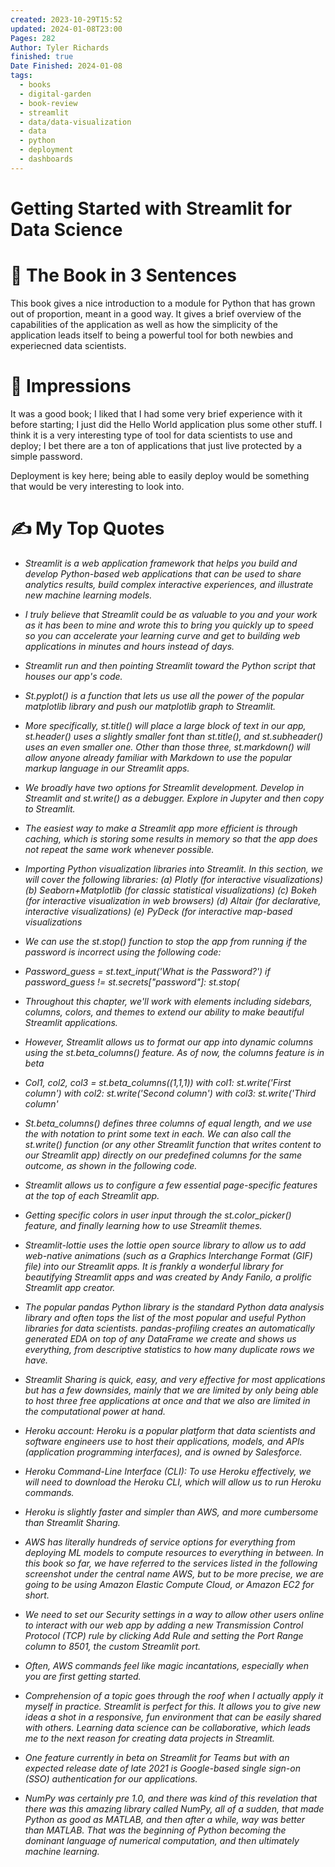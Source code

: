 ```yaml
---
created: 2023-10-29T15:52
updated: 2024-01-08T23:00
Pages: 282
Author: Tyler Richards
finished: true
Date Finished: 2024-01-08
tags:
  - books
  - digital-garden
  - book-review
  - streamlit
  - data/data-visualization
  - data
  - python
  - deployment
  - dashboards
---
```

# Getting Started with Streamlit for Data Science
# 🚀 The Book in 3 Sentences
This book gives a nice introduction to a module for Python that has grown out of proportion, meant in a good way. It gives a brief overview of the capabilities of the application as well as how the simplicity of the application leads itself to being a powerful tool for both newbies and experiecned data scientists. 

# 🎨 Impressions
It was a good book; I liked that I had some very brief experience with it before starting; I just did the Hello World application plus some other stuff. I think it is a very interesting type of tool for data scientists to use and deploy; I bet there are a ton of applications that just live protected by a simple password. 

Deployment is key here; being able to easily deploy would be something that would be very interesting to look into. 
# ✍️ My Top  Quotes

- *Streamlit is a web application framework that helps you build and develop Python-based web applications that can be used to share analytics results, build complex interactive experiences, and illustrate new machine learning models.* 
 
- *I truly believe that Streamlit could be as valuable to you and your work as it has been to mine and wrote this to bring you quickly up to speed so you can accelerate your learning curve and get to building web applications in minutes and hours instead of days.* 
 
- *Streamlit run and then pointing Streamlit toward the Python script that houses our app's code.* 
 
- *St.pyplot() is a function that lets us use all the power of the popular matplotlib library and push our matplotlib graph to Streamlit.* 
 
- *More specifically, st.title() will place a large block of text in our app, st.header() uses a slightly smaller font than st.title(), and st.subheader() uses an even smaller one. Other than those three, st.markdown() will allow anyone already familiar with Markdown to use the popular markup language in our Streamlit apps.* 
 
- *We broadly have two options for Streamlit development. Develop in Streamlit and st.write() as a debugger. Explore in Jupyter and then copy to Streamlit.* 
 
- *The easiest way to make a Streamlit app more efficient is through caching, which is storing some results in memory so that the app does not repeat the same work whenever possible.* 
 
- *Importing Python visualization libraries into Streamlit. In this section, we will cover the following libraries:  (a) Plotly (for interactive visualizations) (b) Seaborn+Matplotlib (for classic statistical visualizations) (c) Bokeh (for interactive visualization in web browsers) (d) Altair (for declarative, interactive visualizations) (e) PyDeck (for interactive map-based visualizations* 
 
- *We can use the st.stop() function to stop the app from running if the password is incorrect using the following code:* 
 
- *Password_guess = st.text_input('What is the Password?') if password_guess != st.secrets\["password"\]: st.stop(* 
 
- *Throughout this chapter, we'll work with elements including sidebars, columns, colors, and themes to extend our ability to make beautiful Streamlit applications.* 
 
- *However, Streamlit allows us to format our app into dynamic columns using the st.beta_columns() feature. As of now, the columns feature is in beta* 
 
- *Col1, col2, col3 = st.beta_columns((1,1,1)) with col1: st.write('First column') with col2: st.write('Second column') with col3: st.write('Third column'* 
 
- *St.beta_columns() defines three columns of equal length, and we use the with notation to print some text in each. We can also call the st.write() function (or any other Streamlit function that writes content to our Streamlit app) directly on our predefined columns for the same outcome, as shown in the following code.* 
 
- *Streamlit allows us to configure a few essential page-specific features at the top of each Streamlit app.* 
 
- *Getting specific colors in user input through the st.color_picker() feature, and finally learning how to use Streamlit themes.* 
 
- *Streamlit-lottie uses the lottie open source library to allow us to add web-native animations (such as a Graphics Interchange Format (GIF) file) into our Streamlit apps. It is frankly a wonderful library for beautifying Streamlit apps and was created by Andy Fanilo, a prolific Streamlit app creator.* 
 
- *The popular pandas Python library is the standard Python data analysis library and often tops the list of the most popular and useful Python libraries for data scientists. pandas-profiling creates an automatically generated EDA on top of any DataFrame we create and shows us everything, from descriptive statistics to how many duplicate rows we have.* 
 
- *Streamlit Sharing is quick, easy, and very effective for most applications but has a few downsides, mainly that we are limited by only being able to host three free applications at once and that we also are limited in the computational power at hand.* 
 
- *Heroku account: Heroku is a popular platform that data scientists and software engineers use to host their applications, models, and APIs (application programming interfaces), and is owned by Salesforce.* 
 
- *Heroku Command-Line Interface (CLI): To use Heroku effectively, we will need to download the Heroku CLI, which will allow us to run Heroku commands.* 
 
- *Heroku is slightly faster and simpler than AWS, and more cumbersome than Streamlit Sharing.* 
 
- *AWS has literally hundreds of service options for everything from deploying ML models to compute resources to everything in between. In this book so far, we have referred to the services listed in the following screenshot under the central name AWS, but to be more precise, we are going to be using Amazon Elastic Compute Cloud, or Amazon EC2 for short.* 
 
- *We need to set our Security settings in a way to allow other users online to interact with our web app by adding a new Transmission Control Protocol (TCP) rule by clicking Add Rule and setting the Port Range column to 8501, the custom Streamlit port.* 
 
- *Often, AWS commands feel like magic incantations, especially when you are first getting started.* 
 
- *Comprehension of a topic goes through the roof when I actually apply it myself in practice. Streamlit is perfect for this. It allows you to give new ideas a shot in a responsive, fun environment that can be easily shared with others. Learning data science can be collaborative, which leads me to the next reason for creating data projects in Streamlit.* 
 
- *One feature currently in beta on Streamlit for Teams but with an expected release date of late 2021 is Google-based single sign-on (SSO) authentication for our applications.* 
 
- *NumPy was certainly pre 1.0, and there was kind of this revelation that there was this amazing library called NumPy, all of a sudden, that made Python as good as MATLAB, and then after a while, way was better than MATLAB. That was the beginning of Python becoming the dominant language of numerical computation, and then ultimately machine learning.* 
 
